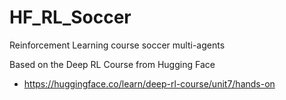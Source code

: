 # HF_RL_Soccer
Reinforcement Learning course soccer multi-agents

Based on the Deep RL Course from Hugging Face
- https://huggingface.co/learn/deep-rl-course/unit7/hands-on
